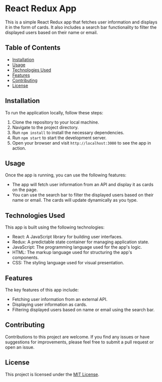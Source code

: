 # React Redux App

This is a simple React Redux app that fetches user information and displays it in the form of cards. It also includes a search bar functionality to filter the displayed users based on their name or email.

## Table of Contents

- [Installation](#installation)
- [Usage](#usage)
- [Technologies Used](#technologies-used)
- [Features](#features)
- [Contributing](#contributing)
- [License](#license)

## Installation

To run the application locally, follow these steps:

1. Clone the repository to your local machine.
2. Navigate to the project directory.
3. Run `npm install` to install the necessary dependencies.
4. Run `npm start` to start the development server.
5. Open your browser and visit `http://localhost:3000` to see the app in action.

## Usage

Once the app is running, you can use the following features:

- The app will fetch user information from an API and display it as cards on the page.
- You can use the search bar to filter the displayed users based on their name or email. The cards will update dynamically as you type.

## Technologies Used

This app is built using the following technologies:

- React: A JavaScript library for building user interfaces.
- Redux: A predictable state container for managing application state.
- JavaScript: The programming language used for the app's logic.
- HTML: The markup language used for structuring the app's components.
- CSS: The styling language used for visual presentation.

## Features

The key features of this app include:

- Fetching user information from an external API.
- Displaying user information as cards.
- Filtering displayed users based on name or email using the search bar.

## Contributing

Contributions to this project are welcome. If you find any issues or have suggestions for improvements, please feel free to submit a pull request or open an issue.

## License

This project is licensed under the [MIT License](LICENSE).

